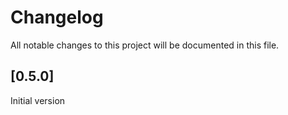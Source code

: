 # Changelog

All notable changes to this project will be documented in this file.

## [0.5.0]
Initial version
